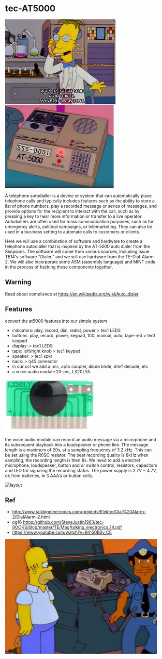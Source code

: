 # tec-AT5000

![](https://github.com/SteveJustin1963/tec-AT5000/blob/master/pics/mp1.png)
![](https://github.com/SteveJustin1963/tec-AT5000/blob/master/pics/mpad1.png)


A telephone autodialler is a device or system that can automatically place telephone calls and typically includes features such as the ability to store a list of phone numbers, play a recorded message or series of messages, and provide options for the recipient to interact with the call, such as by pressing a key to hear more information or transfer to a live operator. Autodiallers are often used for mass communication purposes, such as for emergency alerts, political campaigns, or telemarketing. They can also be used in a business setting to automate calls to customers or clients.

Here we will use a combination of software and hardware to create a telephone autodialler that is inspired by the AT-5000 auto dialer from the Simpsons. The software will come from various sources, including issue TE14's software "Dialer," and we will use hardware from the TE-Dial-Alarm-2. We will also incorporate some ASM (assembly language) and MINT code in the process of hacking these components together.



## Warning
Read about compliance at https://en.wikipedia.org/wiki/Auto_dialer

## Features
convert the at5000 features into our simple system
- indicators: play, record, dial, redial, power > tec1 LEDS
- buttons: play, record, power, keypad, 100, manual, auto, tape-red > tec1 keypad 
- diaplay: > tec1 LEDS
- tape: left/right knob > tec1 keypad
- speaker: > tec1 spkr
- back: > rj45 connector
- in our cct we add a mic, opto coupler, diode bride, dtmf decode, etc 
- a voice audio module 20 sec, LX20LYA

![](https://github.com/SteveJustin1963/tec-AT5000/blob/master/docs/vmc1.png)

the voice audio module can record an audio message via a microphone and its subsequent playback into a loudspeaker or phone line. 
The message length is a maximum of 20s, at a sampling frequency of 3.2 kHz. This can be set using the R0SC resistor. The best
recording quality is 8kHz when sampling, the recording length is then 8s. 
We need to add a electret microphone, loudspeaker, button and or switch control, resistors, capacitors and LED for signaling the recording status. 
The power supply is 2.7V ~ 4.7V, ok from batteries, ie 3 AAA's or button cells.

![layout](https://user-images.githubusercontent.com/58069246/205056653-5459de57-910f-4eac-83e6-3f8193f32d24.png)

 
## Ref
- http://www.talkingelectronics.com/projects/Elektor/Dial%20Alarm-2/DialAlarm-2.html
- pg16  https://github.com/SteveJustin1963/tec-BOOKS/blob/master/TE/Mag/talking_electronics_14.pdf
- https://www.youtube.com/watch?v=9rh50BSv_CE

![](https://github.com/SteveJustin1963/tec-AT5000/blob/master/pics/feds.png)
